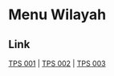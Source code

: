 # Menu Wilayah

## Link

[TPS 001](https://github.com/gigit-pemilu/pemilu-2024-64-kalimantan-timur/tree/main/pileg-dpr/hitung-suara/sub/64-kalimantan-timur/sub/07-kutai-barat/sub/07-barong-tongkok/sub/2012-ombau-asa/sub/001-tps)
 | 
[TPS 002](https://github.com/gigit-pemilu/pemilu-2024-64-kalimantan-timur/tree/main/pileg-dpr/hitung-suara/sub/64-kalimantan-timur/sub/07-kutai-barat/sub/07-barong-tongkok/sub/2012-ombau-asa/sub/002-tps)
 | 
[TPS 003](https://github.com/gigit-pemilu/pemilu-2024-64-kalimantan-timur/tree/main/pileg-dpr/hitung-suara/sub/64-kalimantan-timur/sub/07-kutai-barat/sub/07-barong-tongkok/sub/2012-ombau-asa/sub/003-tps)

